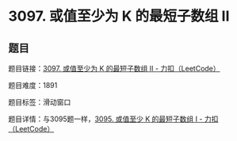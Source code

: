 # 3097. 或值至少为 K 的最短子数组 II

## 题目

题目链接：[3097. 或值至少为 K 的最短子数组 II - 力扣（LeetCode）](https://leetcode.cn/problems/shortest-subarray-with-or-at-least-k-ii/description/)

题目难度：1891

题目标签：滑动窗口

题目详情：与3095题一样，[3095. 或值至少 K 的最短子数组 I - 力扣（LeetCode）](https://leetcode.cn/problems/shortest-subarray-with-or-at-least-k-i/description/)

